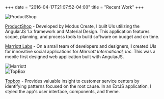 +++
date = "2016-04-17T21:07:52-04:00"
title = "Recent Work"
+++
<div class="recent-work">
    <div class="row">
        <div class="left">
            <img src="/images/productshop.png" alt="ProductShop">
        </div>
        <div class="right">
            <p><a href="http://moduscreate.com/" target="_blank">ProductShop</a> - Developed by Modus Create, I built UIs utilizing the AngularJS 1.x framework and Material Design. This application features scope, planning, and process tools to build software on budget and on time.</p>
        </div>
    </div>
    <div class="row">
        <div class="left">
            <p><a href="http://www.marriott.com/" target="_blank">Marriott Labs</a> - On a small team of developers and designers, I created UIs for innovative social applications for <i>Marriott International, Inc</i>. This was a mobile first designed web application built with AngularJS.</p>
        </div>
        <div class="right">
            <img src="/images/marriott.jpg" alt="Marriott" />
        </div>
    </div>
    <div class="row">
        <div class="left">
            <img src="/images/topbox.jpg" alt="TopBox">
        </div>
        <div class="right">
            <p><a href="http://topbox.io/" target="_blank">Topbox</a> - Provides valuable insight to customer service centers by identifying patterns focused on the root cause. In an ExtJS application, I styled the app's user interface, components, and theme.</p>
        </div>
    </div>
</div>
